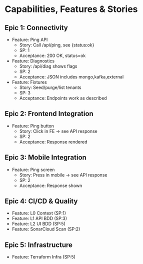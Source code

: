 
# Capabilities, Features & Stories

## Epic 1: Connectivity
- Feature: Ping API
  - Story: Call /api/ping, see {status:ok}
  - SP: 1
  - Acceptance: 200 OK, status=ok
- Feature: Diagnostics
  - Story: /api/diag shows flags
  - SP: 2
  - Acceptance: JSON includes mongo,kafka,external
- Feature: Fixtures
  - Story: Seed/purge/list tenants
  - SP: 3
  - Acceptance: Endpoints work as described

## Epic 2: Frontend Integration
- Feature: Ping button
  - Story: Click in FE → see API response
  - SP: 2
  - Acceptance: Response rendered

## Epic 3: Mobile Integration
- Feature: Ping screen
  - Story: Press in mobile → see API response
  - SP: 2
  - Acceptance: Response shown

## Epic 4: CI/CD & Quality
- Feature: L0 Context (SP:1)
- Feature: L1 API BDD (SP:3)
- Feature: L2 UI BDD (SP:5)
- Feature: SonarCloud Scan (SP:2)

## Epic 5: Infrastructure
- Feature: Terraform Infra (SP:5)
